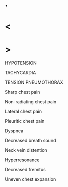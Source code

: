# .

# <

# >

HYPOTENSION

TACHYCARDIA

TENSION PNEUMOTHORAX

Sharp chest pain

Non-radiating chest pain

Lateral chest pain

Pleuritic chest pain

Dyspnea

Decreased breath sound

Neck vein distention

Hyperresonance

Decreased fremitus

Uneven chest expansion
